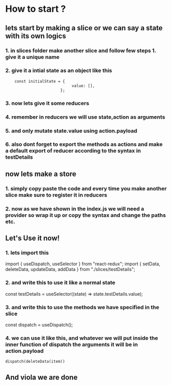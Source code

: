 # How to start ?

## lets start by making a slice or we can say a state with its own logics

### 1. in slices folder make another slice and follow few steps 1. give it a unique name
### 2. give it a intial state as an object like this
        const initialState = {
                                 value: [],
                            };

### 3. now lets give it some reducers

### 4. remember in reducers we will use state,action as arguments

### 5. and only mutate state.value using action.payload

### 6. also dont forget to export the methods as actions and make a default export of reducer according to the syntax in testDetails

## now lets make a store

### 1. simply copy paste the code and every time you make another slice make sure to register it in reducers

### 2. now as we have shown in the index.js we will need a provider so wrap it up or copy the syntax and change the paths etc.

## Let's Use it now!

### 1. lets import this
import { useDispatch, useSelector } from "react-redux";
import { setData, deleteData, updateData, addData } from "./slices/testDetails";

### 2. and write this to use it like a normal state
const testDetails = useSelector((state) => state.testDetails.value);
### 3. and write this to use the methods we have specified in the slice
const dispatch = useDispatch();
### 4. we can use it like this, and whatever we will put inside the inner function of dispatch the arguments it will be in action.payload

    dispatch(deleteData(item))

## And viola we are done
